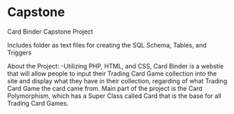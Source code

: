 # Capstone
Card Binder Capstone Project

Includes folder as text files for creating the SQL Schema, Tables, and Triggers

About the Project: 
-Utilizing PHP, HTML, and CSS, Card Binder is a webstie that will allow people to input their Trading Card Game collection into the site and display what they have in their collection, regarding of what Trading Card Game the card came from. Main part of the project is the Card Polymorphism, which has a Super Class called Card that is the base for all Trading Card Games. 
